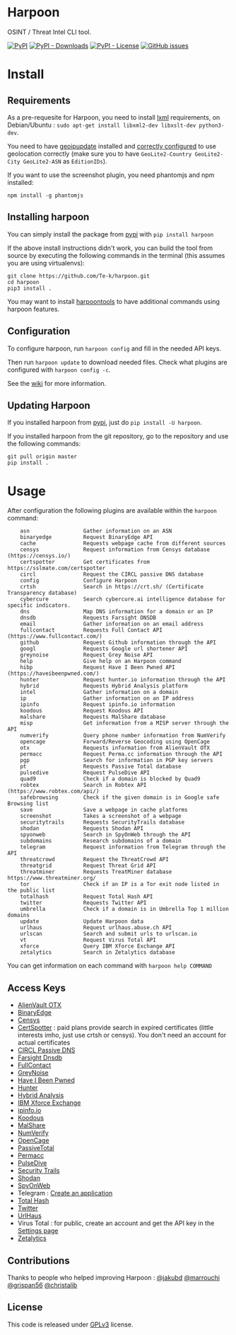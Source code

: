 # Harpoon

OSINT / Threat Intel CLI tool.

[![PyPI](https://img.shields.io/pypi/v/harpoon)](https://pypi.org/project/harpoon/) [![PyPI - Downloads](https://img.shields.io/pypi/dm/harpoon)](https://pypistats.org/packages/harpoon) [![PyPI - License](https://img.shields.io/pypi/l/harpoon)](LICENSE) [![GitHub issues](https://img.shields.io/github/issues/te-k/harpoon)](https://github.com/Te-k/harpoon/issues)

# Install

## Requirements

As a pre-requesite for Harpoon, you need to install [lxml](https://lxml.de/installation.html) requirements, on Debian/Ubuntu : `sudo apt-get install libxml2-dev libxslt-dev python3-dev`.

You need to have [geoipupdate](https://github.com/maxmind/geoipupdate) installed and [correctly configured](https://dev.maxmind.com/geoip/geoipupdate/) to use geolocation correctly (make sure you to have `GeoLite2-Country GeoLite2-City GeoLite2-ASN` as `EditionIDs`).

If you want to use the screenshot plugin, you need phantomjs and npm installed:

```
npm install -g phantomjs
```

## Installing harpoon

You can simply install the package from [pypi](https://pypi.org/project/harpoon/) with `pip install harpoon`

If the above install instructions didn't work, you can build the tool from source by executing the following commands in the terminal (this assumes you are using virtualenvs):

```
git clone https://github.com/Te-k/harpoon.git
cd harpoon
pip3 install .
```

You may want to install [harpoontools](https://github.com/Te-k/harpoontools) to have additional commands using harpoon features.

## Configuration

To configure harpoon, run `harpoon config` and fill in the needed API keys.

Then run `harpoon update` to download needed files. Check what plugins are configured with `harpoon config -c`.

See the [wiki](https://github.com/Te-k/harpoon/wiki) for more information.

## Updating Harpoon

If you installed harpoon from [pypi](https://pypi.org/project/harpoon/), just do `pip install -U harpoon`.

If you installed harpoon from the git repository, go to the repository and use the following commands:
```
git pull origin master
pip install .
```

# Usage

After configuration the following plugins are available within the `harpoon` command:

```
    asn                 Gather information on an ASN
    binaryedge          Request BinaryEdge API
    cache               Requests webpage cache from different sources
    censys              Request information from Censys database (https://censys.io/)
    certspotter         Get certificates from https://sslmate.com/certspotter
    circl               Request the CIRCL passive DNS database
    config              Configure Harpoon
    crtsh               Search in https://crt.sh/ (Certificate Transparency database)
    cybercure           Search cybercure.ai intelligence database for specific indicators.
    dns                 Map DNS information for a domain or an IP
    dnsdb               Requests Farsight DNSDB
    email               Gather information on an email address
    fullcontact         Requests Full Contact API (https://www.fullcontact.com/)
    github              Request Github information through the API
    googl               Requests Google url shortener API
    greynoise           Request Grey Noise API
    help                Give help on an Harpoon command
    hibp                Request Have I Been Pwned API (https://haveibeenpwned.com/)
    hunter              Request hunter.io information through the API
    hybrid              Requests Hybrid Analysis platform
    intel               Gather information on a domain
    ip                  Gather information on an IP address
    ipinfo              Request ipinfo.io information
    koodous             Request Koodous API
    malshare            Requests MalShare database
    misp                Get information from a MISP server through the API
    numverify           Query phone number information from NumVerify
    opencage            Forward/Reverse Geocoding using OpenCage
    otx                 Requests information from AlienVault OTX
    permacc             Request Perma.cc information through the API
    pgp                 Search for information in PGP key servers
    pt                  Requests Passive Total database
    pulsedive           Request PulseDive API
    quad9               Check if a domain is blocked by Quad9
    robtex              Search in Robtex API (https://www.robtex.com/api/)
    safebrowsing        Check if the given domain is in Google safe Browsing list
    save                Save a webpage in cache platforms
    screenshot          Takes a screenshot of a webpage
    securitytrails      Requests SecurityTrails database
    shodan              Requests Shodan API
    spyonweb            Search in SpyOnWeb through the API
    subdomains          Research subdomains of a domain
    telegram            Request information from Telegram through the API
    threatcrowd         Request the ThreatCrowd API
    threatgrid          Request Threat Grid API
    threatminer         Requests TreatMiner database https://www.threatminer.org/
    tor                 Check if an IP is a Tor exit node listed in the public list
    totalhash           Request Total Hash API
    twitter             Requests Twitter API
    umbrella            Check if a domain is in Umbrella Top 1 million domains
    update              Update Harpoon data
    urlhaus             Request urlhaus.abuse.ch API
    urlscan             Search and submit urls to urlscan.io
    vt                  Request Virus Total API
    xforce              Query IBM Xforce Exchange API
    zetalytics          Search in Zetalytics database
```

You can get information on each command with `harpoon help COMMAND`

## Access Keys

* [AlienVault OTX](https://otx.alienvault.com/)
* [BinaryEdge](https://www.binaryedge.io/)
* [Censys](https://censys.io/register)
* [CertSpotter](https://sslmate.com/certspotter/pricing) : paid plans provide search in expired certificates (little interests imho, just use crtsh or censys). You don't need an account for actual certificates
* [CIRCL Passive DNS](https://www.circl.lu/services/passive-dns/)
* [Farsight Dnsdb](https://www.farsightsecurity.com/dnsdb-community-edition/)
* [FullContact](https://dashboard.fullcontact.com/register)
* [GreyNoise](https://greynoise.io/)
* [Have I Been Pwned](https://haveibeenpwned.com/)
* [Hunter](https://hunter.io/users/sign_up)
* [Hybrid Analysis](https://www.hybrid-analysis.com/apikeys/info)
* [IBM Xforce Exchange](https://exchange.xforce.ibmcloud.com/settings/api)
* [ipinfo.io](https://ipinfo.io/)
* [Koodous](https://koodous.com/)
* [MalShare](https://malshare.com/register.php)
* [NumVerify](https://numverify.com/)
* [OpenCage](https://opencagedata.com/)
* [PassiveTotal](https://community.riskiq.com/registration)
* [Permacc](https://perma.cc/)
* [PulseDive](https://pulsedive.com/)
* [Security Trails](https://securitytrails.com/)
* [Shodan](https://account.shodan.io/register)
* [SpyOnWeb](https://api.spyonweb.com/)
* Telegram : [Create an application](https://core.telegram.org/api/obtaining_api_id)
* [Total Hash](https://totalhash.cymru.com/contact-us/)
* [Twitter](https://developer.twitter.com/en/docs/ads/general/guides/getting-started)
* [UrlHaus](https://urlhaus.abuse.ch/api/#account)
* Virus Total : for public, create an account and get the API key in the [Settings page](https://www.virustotal.com/#/settings/apikey)
* [Zetalytics](https://zetalytics.com/)

## Contributions

Thanks to people who helped improving Harpoon : [@jakubd](https://github.com/jakubd) [@marrouchi](https://github.com/marrouchi) [@grispan56](https://github.com/grispan56) [@christalib](https://github.com/christalib)

## License

This code is released under [GPLv3](LICENSE) license.
